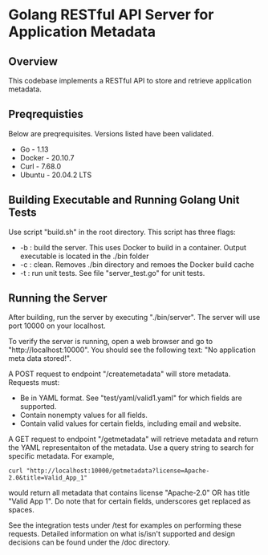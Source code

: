 # Golang RESTful API Server for Application Metadata

## Overview
This codebase implements a RESTful API to store and retrieve application metadata.

## Preqrequisties
Below are preqrequisites. Versions listed have been validated. 
* Go - 1.13
* Docker - 20.10.7
* Curl - 7.68.0
* Ubuntu - 20.04.2 LTS

## Building Executable and Running Golang Unit Tests
Use script "build.sh" in the root directory. This script has three flags:
* -b : build the server. This uses Docker to build in a container. Output executable is located in the ./bin folder
* -c : clean. Removes ./bin directory and remoes the Docker build cache
* -t : run unit tests. See file "server_test.go" for unit tests.

## Running the Server
After building, run the server by executing "./bin/server". The server will use port 10000 on your localhost.

To verify the server is running, open a web browser and go to "http://localhost:10000". You should see the
following text: "No application meta data stored!".

A POST request to endpoint "/createmetadata" will store metadata. Requests must:
* Be in YAML format. See "test/yaml/valid1.yaml" for which fields are supported.
* Contain nonempty values for all fields.
* Contain valid values for certain fields, including email and website.

A GET request to endpoint "/getmetadata" will retrieve metadata and return the YAML representaiton of the metadata. Use a query string to search for specific metadata. For example, 

    curl "http://localhost:10000/getmetadata?license=Apache-2.0&title=Valid_App_1"

would return all metadata that contains license "Apache-2.0" OR has title "Valid App 1". Do note that for certain fields,
underscores get replaced as spaces.

See the integration tests under /test for examples on performing these requests. Detailed information on what is/isn't supported and design decisions can be found under the /doc directory.
